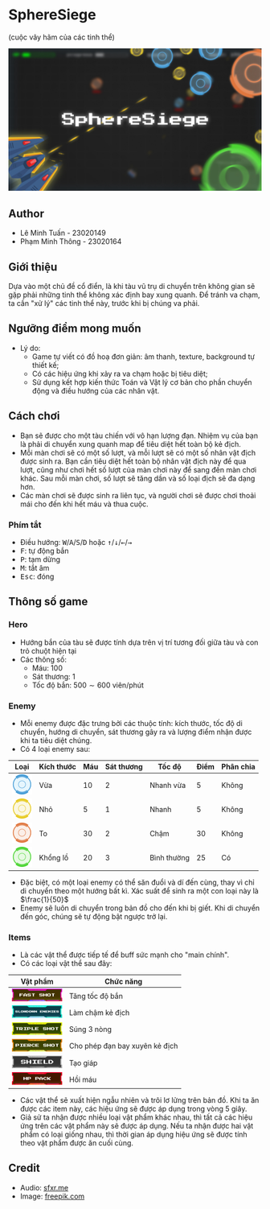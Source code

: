 # SphereSiege

(cuộc vây hãm của các tinh thể)

![thumbnail](/res/readme/thumbnail.jpg)

## Author
- Lê Minh Tuấn - 23020149
- Phạm Minh Thông - 23020164

## Giới thiệu

Dựa vào một chủ đề cổ điển, là khi tàu vũ trụ di chuyển trên không gian sẽ gặp phải những tinh thể không xác định bay xung quanh. Để tránh va chạm, ta cần "xử lý" các tinh thể này, trước khi bị chúng va phải.

## Ngưỡng điểm mong muốn
- Lý do:
  - Game tự viết có đồ hoạ đơn giản: âm thanh, texture, background tự thiết kế;
  - Có các hiệu ứng khi xảy ra va chạm hoặc bị tiêu diệt;
  - Sử dụng kết hợp kiến thức Toán và Vật lý cơ bản cho phần chuyển động và điều hướng của các nhân vật.

## Cách chơi

-   Bạn sẽ được cho một tàu chiến với vô hạn lượng đạn. Nhiệm vụ của bạn là phải di chuyển xung quanh map để tiêu diệt hết toàn bộ kẻ địch.
-   Mỗi màn chơi sẽ có một số lượt, và mỗi lượt sẽ có một số nhân vật địch được sinh ra. Bạn cần tiêu diệt hết toàn bộ nhân vật địch này để qua lượt, cũng như chơi hết số lượt của màn chơi này để sang đến màn chơi khác. Sau mỗi màn chơi, số lượt sẽ tăng dần và số loại địch sẽ đa dạng hơn.
-   Các màn chơi sẽ được sinh ra liên tục, và người chơi sẽ được chơi thoải mái cho đến khi hết máu và thua cuộc.

### Phím tắt

-   Điều hướng: <kbd>W</kbd>/<kbd>A</kbd>/<kbd>S</kbd>/<kbd>D</kbd> hoặc <kbd>↑</kbd>/<kbd>↓</kbd>/<kbd>←</kbd>/<kbd>→</kbd>
-   <kbd>F</kbd>: tự động bắn
-   <kbd>P</kbd>: tạm dừng
-   <kbd>M</kbd>: tắt âm
-   <kbd>Esc</kbd>: đóng

## Thông số game

### Hero

-   Hướng bắn của tàu sẽ được tính dựa trên vị trí tương đối giữa tàu và con trỏ chuột hiện tại
-   Các thông số:
    -   Máu: $100$
    -   Sát thương: $1$
    -   Tốc độ bắn: $500\sim600$ viên/phút

### Enemy

-   Mỗi enemy được đặc trưng bởi các thuộc tính: kích thước, tốc độ di chuyển, hướng di chuyển, sát thương gây ra và lượng điểm nhận được khi ta tiêu diệt chúng.
-   Có 4 loại enemy sau:

| Loại                                       | Kích thước | Máu | Sát thương | Tốc độ      | Điểm | Phân chia |
| ------------------------------------------ | ---------- | --- | ---------- | ----------- | ---- | --------- |
| ![normal](/res/readme/enemy.png)           | Vừa        | 10  | 2          | Nhanh vừa   | 5    | Không     |
| ![small](/res/readme/enemysmall.png)       | Nhỏ        | 5   | 1          | Nhanh       | 5    | Không     |
| ![big](/res/readme/enemybig.png)           | To         | 30  | 2          | Chậm        | 30   | Không     |
| ![splitter](/res/readme/enemysplitter.png) | Khổng lồ   | 20  | 3          | Bình thường | 25   | Có        |

-   Đặc biệt, có một loại enemy có thể săn đuổi và dí đến cùng, thay vì chỉ di chuyển theo một hướng bất kì. Xác suất để sinh ra một con loại này là $\frac{1}{50}$
-   Enemy sẽ luôn di chuyển trong bản đồ cho đến khi bị giết. Khi di chuyển đến góc, chúng sẽ tự động bật ngược trở lại.

### Items

-   Là các vật thể được tiếp tế để buff sức mạnh cho "main chính".
-   Có các loại vật thể sau đây:

| Vật phẩm                                                 | Chức năng                      |
| -------------------------------------------------------- | ------------------------------ |
| ![fastshot](res/readme/item_fastshot.png)                | Tăng tốc độ bắn                |
| ![slowdownenemies](res/readme/item_slowdownenemies.png)  | Làm chậm kẻ địch               |
| ![tripleshot](res/readme/item_tripleshot.png)            | Súng 3 nòng                    |
| ![pierceshot](res/readme/item_pierceshot.png)            | Cho phép đạn bay xuyên kẻ địch |
| ![shield](res/readme/item_shield.png)                    | Tạo giáp                       |
| ![hppack](res/readme/item_hppack.png)                    | Hồi máu                        |

-   Các vật thể sẽ xuất hiện ngẫu nhiên và trôi lơ lửng trên bản đồ. Khi ta ăn được các item này, các hiệu ứng sẽ được áp dụng trong vòng $5$ giây.
-   Giả sử ta nhận được nhiều loại vật phẩm khác nhau, thì tất cả các hiệu ứng trên các vật phẩm này sẽ được áp dụng. Nếu ta nhận được hai vật phẩm có loại giống nhau, thì thời gian áp dụng hiệu ứng sẽ được tính theo vật phẩm được ăn cuối cùng.

## Credit

-   Audio: [sfxr.me](https://sfxr.me/)
-   Image: [freepik.com](https://freepik.com)
